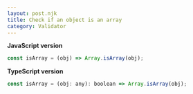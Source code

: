 ```yaml
---
layout: post.njk
title: Check if an object is an array
category: Validator
---
```


**JavaScript version**

```js
const isArray = (obj) => Array.isArray(obj);
```

**TypeScript version**

```js
const isArray = (obj: any): boolean => Array.isArray(obj);
```
